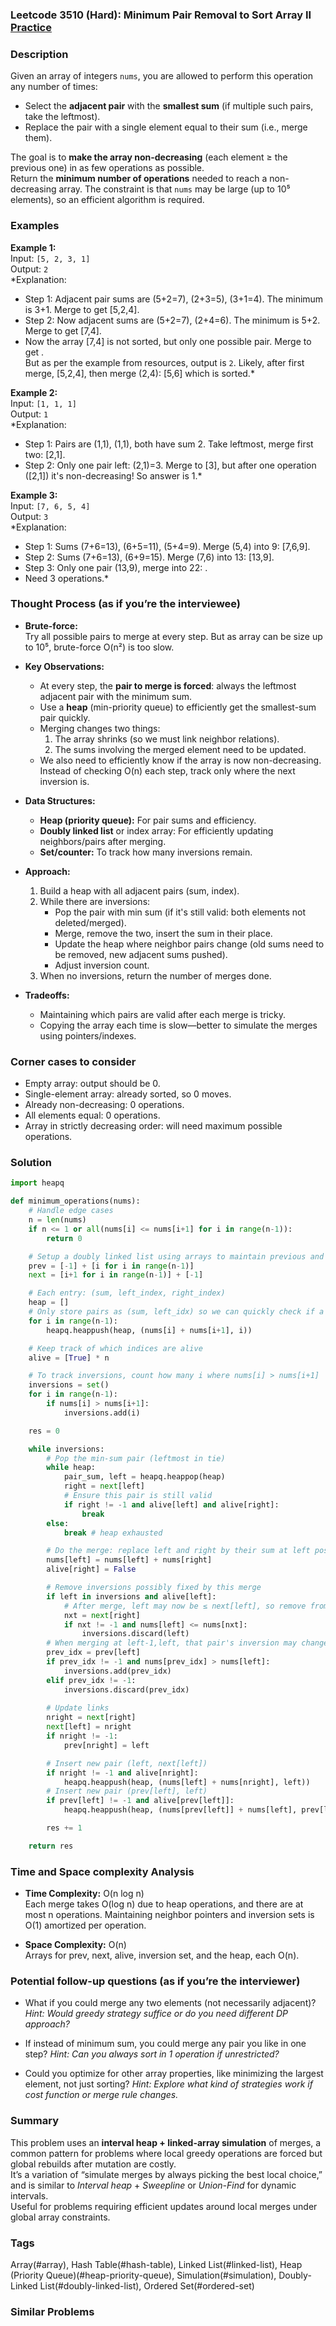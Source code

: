 ### Leetcode 3510 (Hard): Minimum Pair Removal to Sort Array II [Practice](https://leetcode.com/problems/minimum-pair-removal-to-sort-array-ii)

### Description  
Given an array of integers `nums`, you are allowed to perform this operation any number of times:  
- Select the **adjacent pair** with the **smallest sum** (if multiple such pairs, take the leftmost).
- Replace the pair with a single element equal to their sum (i.e., merge them).

The goal is to **make the array non-decreasing** (each element ≥ the previous one) in as few operations as possible.  
Return the **minimum number of operations** needed to reach a non-decreasing array. The constraint is that `nums` may be large (up to 10⁵ elements), so an efficient algorithm is required.

### Examples  

**Example 1:**  
Input: `[5, 2, 3, 1]`  
Output: `2`  
*Explanation:  
- Step 1: Adjacent pair sums are (5+2=7), (2+3=5), (3+1=4). The minimum is 3+1. Merge to get [5,2,4].  
- Step 2: Now adjacent sums are (5+2=7), (2+4=6). The minimum is 5+2. Merge to get [7,4].  
- Now the array [7,4] is not sorted, but only one possible pair. Merge to get .  
But as per the example from resources, output is `2`. Likely, after first merge, [5,2,4], then merge (2,4): [5,6] which is sorted.*

**Example 2:**  
Input: `[1, 1, 1]`  
Output: `1`  
*Explanation:  
- Step 1: Pairs are (1,1), (1,1), both have sum 2. Take leftmost, merge first two: [2,1].  
- Step 2: Only one pair left: (2,1)=3. Merge to [3], but after one operation ([2,1]) it's non-decreasing! So answer is 1.*

**Example 3:**  
Input: `[7, 6, 5, 4]`  
Output: `3`  
*Explanation:  
- Step 1: Sums (7+6=13), (6+5=11), (5+4=9). Merge (5,4) into 9: [7,6,9].  
- Step 2: Sums (7+6=13), (6+9=15). Merge (7,6) into 13: [13,9].  
- Step 3: Only one pair (13,9), merge into 22: .  
- Need 3 operations.*

### Thought Process (as if you’re the interviewee)  

- **Brute-force:**  
  Try all possible pairs to merge at every step. But as array can be size up to 10⁵, brute-force O(n²) is too slow.

- **Key Observations:**  
  - At every step, the **pair to merge is forced**: always the leftmost adjacent pair with the minimum sum.
  - Use a **heap** (min-priority queue) to efficiently get the smallest-sum pair quickly.
  - Merging changes two things:  
    1. The array shrinks (so we must link neighbor relations).  
    2. The sums involving the merged element need to be updated.  
  - We also need to efficiently know if the array is now non-decreasing. Instead of checking O(n) each step, track only where the next inversion is.

- **Data Structures:**  
  - **Heap (priority queue):** For pair sums and efficiency.
  - **Doubly linked list** or index array: For efficiently updating neighbors/pairs after merging.
  - **Set/counter:** To track how many inversions remain.

- **Approach:**  
  1. Build a heap with all adjacent pairs (sum, index).
  2. While there are inversions:  
      - Pop the pair with min sum (if it's still valid: both elements not deleted/merged).
      - Merge, remove the two, insert the sum in their place.
      - Update the heap where neighbor pairs change (old sums need to be removed, new adjacent sums pushed).
      - Adjust inversion count.
  3. When no inversions, return the number of merges done.

- **Tradeoffs:**  
  - Maintaining which pairs are valid after each merge is tricky.
  - Copying the array each time is slow—better to simulate the merges using pointers/indexes.

### Corner cases to consider  
- Empty array: output should be 0.
- Single-element array: already sorted, so 0 moves.
- Already non-decreasing: 0 operations.
- All elements equal: 0 operations.
- Array in strictly decreasing order: will need maximum possible operations. 

### Solution

```python
import heapq

def minimum_operations(nums):
    # Handle edge cases
    n = len(nums)
    if n <= 1 or all(nums[i] <= nums[i+1] for i in range(n-1)):
        return 0

    # Setup a doubly linked list using arrays to maintain previous and next indices
    prev = [-1] + [i for i in range(n-1)]
    next = [i+1 for i in range(n-1)] + [-1]

    # Each entry: (sum, left_index, right_index)
    heap = []
    # Only store pairs as (sum, left_idx) so we can quickly check if a pair is still valid
    for i in range(n-1):
        heapq.heappush(heap, (nums[i] + nums[i+1], i))

    # Keep track of which indices are alive
    alive = [True] * n

    # To track inversions, count how many i where nums[i] > nums[i+1]
    inversions = set()
    for i in range(n-1):
        if nums[i] > nums[i+1]:
            inversions.add(i)

    res = 0

    while inversions:
        # Pop the min-sum pair (leftmost in tie)
        while heap:
            pair_sum, left = heapq.heappop(heap)
            right = next[left]
            # Ensure this pair is still valid
            if right != -1 and alive[left] and alive[right]:
                break
        else:
            break # heap exhausted

        # Do the merge: replace left and right by their sum at left position
        nums[left] = nums[left] + nums[right]
        alive[right] = False

        # Remove inversions possibly fixed by this merge
        if left in inversions and alive[left]:
            # After merge, left may now be ≤ next[left], so remove from inversions if so
            nxt = next[right]
            if nxt != -1 and nums[left] <= nums[nxt]:
                inversions.discard(left)
        # When merging at left-1,left, that pair's inversion may change
        prev_idx = prev[left]
        if prev_idx != -1 and nums[prev_idx] > nums[left]:
            inversions.add(prev_idx)
        elif prev_idx != -1:
            inversions.discard(prev_idx)
        
        # Update links
        nright = next[right]
        next[left] = nright
        if nright != -1:
            prev[nright] = left

        # Insert new pair (left, next[left])
        if nright != -1 and alive[nright]:
            heapq.heappush(heap, (nums[left] + nums[nright], left))
        # Insert new pair (prev[left], left)
        if prev[left] != -1 and alive[prev[left]]:
            heapq.heappush(heap, (nums[prev[left]] + nums[left], prev[left]))

        res += 1

    return res
```

### Time and Space complexity Analysis  

- **Time Complexity:** O(n log n)  
  Each merge takes O(log n) due to heap operations, and there are at most n operations.
  Maintaining neighbor pointers and inversion sets is O(1) amortized per operation.

- **Space Complexity:** O(n)  
  Arrays for prev, next, alive, inversion set, and the heap, each O(n).

### Potential follow-up questions (as if you’re the interviewer)  

- What if you could merge any two elements (not necessarily adjacent)?
  *Hint: Would greedy strategy suffice or do you need different DP approach?*

- If instead of minimum sum, you could merge any pair you like in one step?
  *Hint: Can you always sort in 1 operation if unrestricted?*

- Could you optimize for other array properties, like minimizing the largest element, not just sorting?
  *Hint: Explore what kind of strategies work if cost function or merge rule changes.*

### Summary
This problem uses an **interval heap + linked-array simulation** of merges, a common pattern for problems where local greedy operations are forced but global rebuilds after mutation are costly.  
It’s a variation of “simulate merges by always picking the best local choice,” and is similar to *Interval heap* + *Sweepline* or *Union-Find* for dynamic intervals.  
Useful for problems requiring efficient updates around local merges under global array constraints.

### Tags
Array(#array), Hash Table(#hash-table), Linked List(#linked-list), Heap (Priority Queue)(#heap-priority-queue), Simulation(#simulation), Doubly-Linked List(#doubly-linked-list), Ordered Set(#ordered-set)

### Similar Problems
